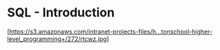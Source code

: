 # SQL - Introduction

[https://s3.amazonaws.com/intranet-projects-files/h…tonschool-higher-level_programming+/272/rtcwz.jpg]
